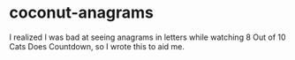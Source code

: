 # coconut-anagrams
I realized I was bad at seeing anagrams in letters while watching 8 Out of 10 Cats Does Countdown, so I wrote this to aid me.
